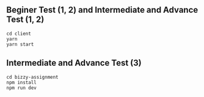 ## Beginer Test (1, 2) and Intermediate and Advance Test (1, 2)

    cd client
    yarn
    yarn start

## Intermediate and Advance Test (3)

    cd bizzy-assignment
    npm install
    npm run dev
